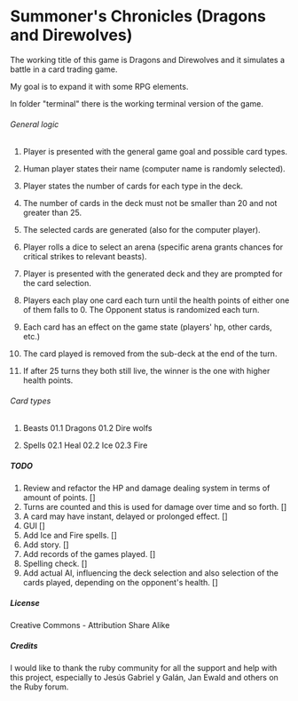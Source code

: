 Summoner's Chronicles (Dragons and Direwolves)
===================

The working title of this game is Dragons and Direwolves and it simulates a battle
in a card trading game.

My goal is to expand it with some RPG elements.

In folder "terminal" there is the working terminal version of the game.




###### General logic ######

01. Player is presented with the general game goal and possible card types.
02. Human player states their name (computer name is randomly selected).
03. Player states the number of cards for each type in the deck.
04. The number of cards in the deck must not be smaller than 20 and not
    greater than 25.
05. The selected cards are generated (also for the computer player).
06. Player rolls a dice to select an arena (specific arena grants chances for
    critical strikes to relevant beasts).
07. Player is presented with the generated deck and they are prompted
    for the card selection.
08. Players each play one card each turn until the health points of either
    one of them falls to 0. The Opponent status is randomized each turn.
09. Each card has an effect on the game state (players' hp, other cards, etc.)

12. The card played is removed from the sub-deck at the end of the turn.
13. If after 25 turns they both still live, the winner is the one with higher
    health points.

###### Card types ######
01. Beasts
  01.1 Dragons
  01.2 Dire wolfs

02. Spells
  02.1 Heal
  02.2 Ice
  02.3 Fire


##### TODO #####
01. Review and refactor the HP and damage dealing system in terms of amount
    of points. []
02. Turns are counted and this is used for damage over time and so forth. []
03. A card may have instant, delayed or prolonged effect. []
04. GUI []
05. Add Ice and Fire spells. []
06. Add story. []
07. Add records of the games played. []
08. Spelling check. []
09. Add actual AI, influencing the deck selection and also selection of the
    cards played, depending on the opponent's health. []


##### License #####
Creative Commons - Attribution Share Alike

##### Credits #####
I would like to thank the ruby community for all the support and help
with this project, especially to Jesús Gabriel y Galán, Jan Ewald and others
on the Ruby
forum.

